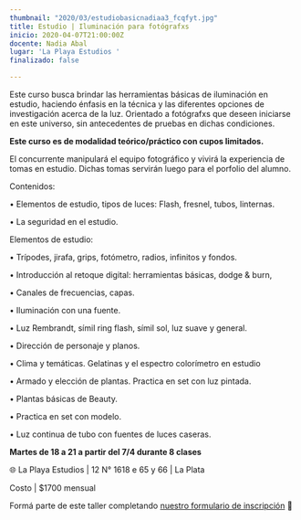 ```yaml
---
thumbnail: "2020/03/estudiobasicnadiaa3_fcqfyt.jpg"
title: Estudio | Iluminación para fotógrafxs
inicio: 2020-04-07T21:00:00Z
docente: Nadia Abal
lugar: 'La Playa Estudios '
finalizado: false

---
```

Este curso busca brindar las herramientas básicas de iluminación en estudio, haciendo énfasis en la técnica y las diferentes opciones de investigación acerca de la luz. Orientado a fotógrafxs que deseen iniciarse en este universo, sin antecedentes de pruebas en dichas condiciones.

**Este curso es de modalidad teórico/práctico con cupos limitados.**

El concurrente manipulará el equipo fotográfico y vivirá la experiencia de tomas en estudio. Dichas tomas servirán luego para el porfolio del alumno.

Contenidos:

• Elementos de estudio, tipos de luces: Flash, fresnel, tubos, linternas.

• La seguridad en el estudio.

Elementos de estudio:

• Trípodes, jirafa, grips, fotómetro, radios, infinitos y fondos.

• Introducción al retoque digital: herramientas básicas, dodge & burn,

• Canales de frecuencias, capas.

•  Iluminación con una fuente.

• Luz Rembrandt, símil ring flash, símil sol, luz suave y general.

• Dirección de personaje y planos.

• Clima y temáticas. Gelatinas y el espectro colorímetro en estudio

• Armado y elección de plantas. Practica en set con luz pintada.

•  Plantas básicas de Beauty.

•  Practica en set con modelo.

• Luz continua de tubo con fuentes de luces caseras.

**Martes de 18 a 21 a partir del 7/4 durante 8 clases**

🌐 La Playa Estudios | 12 N° 1618 e 65 y 66 | La Plata

Costo | $1700 mensual

Formá parte de este taller completando [nuestro formulario de inscripción](https://forms.gle/EhkzjABDjuebP7Cr7) 🔭